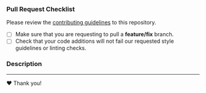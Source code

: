 ### Pull Request Checklist

Please review the [contributing guidelines](../blob/master/CONTRIBUTING.rst) to this repository.

- [ ] Make sure that you are requesting to pull a **feature/fix** branch.
- [ ] Check that your code additions will not fail our requested style guidelines or linting checks.

### Description

<!-- Please provide a description of your pull request. -->
<!-- List out notable changes in list format below your description! -->

---

❤️ Thank you!
